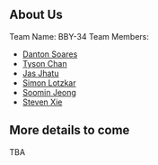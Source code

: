 ## About Us
Team Name: BBY-34
Team Members: 
- [Danton Soares](https://github.com/Danton1)
- [Tyson Chan](https://github.com/tysonchan1)
- [Jas Jhatu](https://github.com/jjhatu)
- [Simon Lotzkar](https://github.com/SimonLotzkar)
- [Soomin Jeong](https://github.com/SoominJ06)
- [Steven Xie](https://github.com/sxht)
## More details to come
TBA